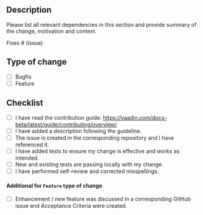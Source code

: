 <!-- PLEASE READ AND FOLLOW THE TEMPLATE! THE PR CAN BE REJECTED OTHERWISE -->

## Description

Please list all relevant dependencies in this section and provide summary of the change, motivation and context.

Fixes # (issue)

## Type of change

- [ ] Bugfix
- [ ] Feature

## Checklist

- [ ] I have read the contribution guide: https://vaadin.com/docs-beta/latest/guide/contributing/overview/
- [ ] I have added a description following the guideline.
- [ ] The issue is created in the corresponding repository and I have referenced it.
- [ ] I have added tests to ensure my change is effective and works as intended.
- [ ] New and existing tests are passing locally with my change.
- [ ] I have performed self-review and corrected misspellings.

#### Additional for `Feature` type of change

- [ ] Enhancement / new feature was discussed in a corresponding GitHub issue and Acceptance Criteria were created.
